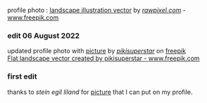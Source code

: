 profile photo : [landscape illustration vector](https://www.freepik.com/free-vector/painted-mountain-view-landscape-illustration_2631389.htm#query=landscape%20illustration&position=32&from_view=keyword) by [*rawpixel.com*](https://www.freepik.com/author/rawpixel-com) - www.freepik.com  


### edit 06 August 2022  
updated profile photo with [picture](https://www.freepik.com/free-vector/spring-landscape-scene_12427343.htm#query=landscape%20illustration&position=5&from_view=keyword) by [*pikisuperstar*](https://www.freepik.com/author/pikisuperstar) on [freepik](freepik.com)  
<a href='https://www.freepik.com/vectors/flat-landscape'>Flat landscape vector created by pikisuperstar - www.freepik.com</a>  


### first edit  
thanks to *stein egil liland* for [picture](https://www.pexels.com/photo/aurora-borealis-1933239/) that I can put on my profile.  
